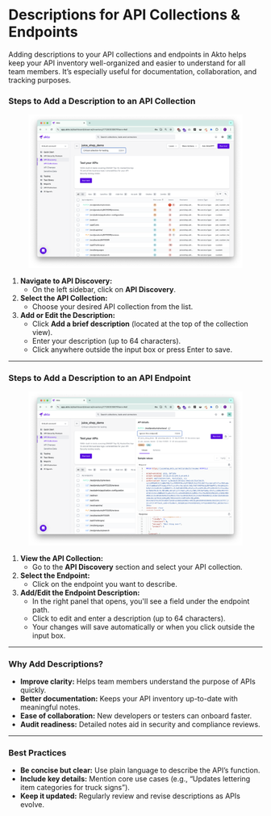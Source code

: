 # Descriptions for API Collections & Endpoints

Adding descriptions to your API collections and endpoints in Akto helps keep your API inventory well-organized and easier to understand for all team members. It’s especially useful for documentation, collaboration, and tracking purposes.

### Steps to Add a Description to an API Collection

<figure><img src="../../.gitbook/assets/image (1) (1) (1) (1) (1) (1) (1) (1) (1) (1) (1) (1) (1) (1).png" alt=""><figcaption></figcaption></figure>

1. **Navigate to API Discovery:**
   * On the left sidebar, click on **API Discovery**.
2. **Select the API Collection:**
   * Choose your desired API collection from the list.
3. **Add or Edit the Description:**
   * Click **Add a brief description** (located at the top of the collection view).
   * Enter your description (up to 64 characters).
   * Click anywhere outside the input box or press Enter to save.

***

### Steps to Add a Description to an API Endpoint

<figure><img src="../../.gitbook/assets/image (2) (1) (1) (1) (1) (1) (1) (1) (1).png" alt=""><figcaption></figcaption></figure>

1. **View the API Collection:**
   * Go to the **API Discovery** section and select your API collection.
2. **Select the Endpoint:**
   * Click on the endpoint you want to describe.
3. **Add/Edit the Endpoint Description:**
   * In the right panel that opens, you'll see a field under the endpoint path.
   * Click to edit and enter a description (up to 64 characters).
   * Your changes will save automatically or when you click outside the input box.

***

### Why Add Descriptions?

* **Improve clarity:** Helps team members understand the purpose of APIs quickly.
* **Better documentation:** Keeps your API inventory up-to-date with meaningful notes.
* **Ease of collaboration:** New developers or testers can onboard faster.
* **Audit readiness:** Detailed notes aid in security and compliance reviews.

***

### Best Practices

* **Be concise but clear:** Use plain language to describe the API’s function.
* **Include key details:** Mention core use cases (e.g., “Updates lettering item categories for truck signs”).
* **Keep it updated:** Regularly review and revise descriptions as APIs evolve.
